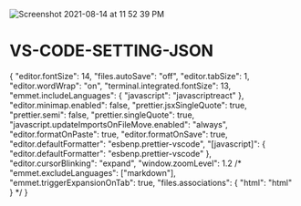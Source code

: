 ![Screenshot 2021-08-14 at 11 52 39 PM](https://user-images.githubusercontent.com/74308364/129456782-ff301d9f-943a-40b6-869f-c009a3082d00.png)
# VS-CODE-SETTING-JSON

{
  "editor.fontSize": 14,
  "files.autoSave": "off",
  "editor.tabSize": 1,
  "editor.wordWrap": "on",
  "terminal.integrated.fontSize": 13,
  "emmet.includeLanguages": {
    "javascript": "javascriptreact"
  },
  "editor.minimap.enabled": false,
  "prettier.jsxSingleQuote": true,
  "prettier.semi": false,
  "prettier.singleQuote": true,
  "javascript.updateImportsOnFileMove.enabled": "always",
  "editor.formatOnPaste": true,
  "editor.formatOnSave": true,
  "editor.defaultFormatter": "esbenp.prettier-vscode",
  "[javascript]": {
    "editor.defaultFormatter": "esbenp.prettier-vscode"
  },
  "editor.cursorBlinking": "expand",
  "window.zoomLevel": 1.2
  /* "emmet.excludeLanguages": ["markdown"],
  "emmet.triggerExpansionOnTab": true,
  "files.associations": { "html": "html" } */
}
